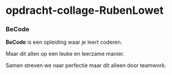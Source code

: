 # opdracht-collage-RubenLowet
### BeCode 
__BeCode__ is een opleiding waar je leert coderen.

Maar dit allen op een leuke en leerzame manier.

Samen streven we naar perfectie maar dit alleen door teamwork.




